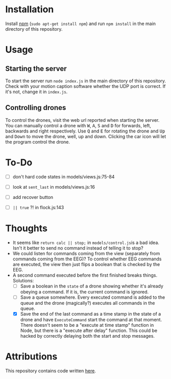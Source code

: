 Installation
============

Install [npm](https://www.npmjs.com/) (`sudo apt-get install npm`) and run
`npm install` in the main directory of this repository.


Usage
=====

Starting the server
-------------------

To start the server run `node index.js` in the main directory of this
repository. Check with your motion caption software whether the UDP port is
correct. If it's not, change it in `index.js`.

Controlling drones
------------------

To control the drones, visit the web url reported when starting the server. You
can manually control a drone with <kbd>W</kbd>, <kbd>A</kbd>, <kbd>S</kbd> and
<kbd>D</kbd> for forwards, left, backwards and right respectively. Use <kbd>Q</kbd>
and <kbd>E</kbd> for rotating the drone and <kbd>Up</kbd> and <kbd>Down</kbd>
to move the drone, well, up and down. Clicking the car icon will let the
program control the drone.


To-Do
=====
 - [ ]  don't hard code states in models/views.js:75-84
 - [ ]  look at `sent_last` in models/views.js:16
 - [ ]  add recover button
 - [ ]  `|| true` ?! in flock.js:143


Thoughts
========
 -  It seems like `return calc || stop;` in `models/control.js`is a bad idea.
    Isn't it better to send no command instead of telling it to stop?
 -  We could listen for commands coming from the view (separately from commands
    coming from the EEG)? To control whether EEG commands are executed, the
    view then just flips a boolean that is checked by the EEG.
 -  A second command executed before the first finished breaks things. Solutions:
     - [ ]  Save a boolean in the `state` of a drone showing whether it's already
            obeying a command. If it is, the current command is ignored.
     - [ ]  Save a queue somewhere. Every executed command is added to the
            queue and the drone (magically?) executes all commands in the
            queue.
     - [X]  Save the end of the last command as a time stamp in the state of a
            drone and have `ExecuteCommand` start the command at that moment.
            There doesn't seem to be a "execute at time stamp" function in Node,
            but there is a "execute after delay" function. This could be hacked
            by correctly delaying both the start and stop messages.

Attributions
============

This repository contains code written [here](https://bitbucket.org/TimLeunissen/dn-droneshow).

